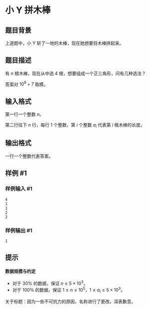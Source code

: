 # 小 Y 拼木棒

## 题目背景

上道题中，小 Y 斩了一地的木棒，现在她想要将木棒拼起来。

## 题目描述

有 $n$ 根木棒，现在从中选 $4$ 根，想要组成一个正三角形，问有几种选法？

答案对 $10^9+7$ 取模。

## 输入格式

第一行一个整数 $n$。

第二行往下 $n$ 行，每行 $1$ 个整数，第 $i$ 个整数 $a_i$ 代表第 $i$ 根木棒的长度。

## 输出格式

一行一个整数代表答案。

## 样例 #1

### 样例输入 #1

```
4 
1
1
2
2
```

### 样例输出 #1

```
1
```

## 提示

#### 数据规模与约定

- 对于 $30\%$ 的数据，保证 $n \le 5 \times 10^3$。
- 对于 $100\%$ 的数据，保证 $1 \leq n \le 10^5$，$1 \le a_i \le 5 \times 10^3$。

关于标题：因为一些不可抗力的原因，名称进行了更改。深表歉意。